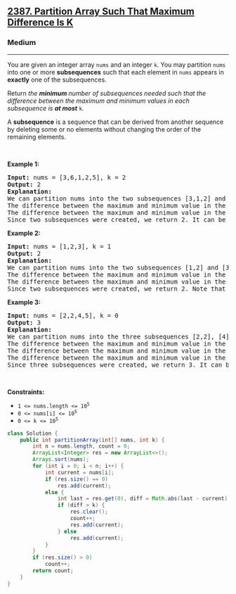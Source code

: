 <h2><a href="https://leetcode.com/problems/partition-array-such-that-maximum-difference-is-k">2387. Partition Array Such That Maximum Difference Is K</a></h2><h3>Medium</h3><hr><p>You are given an integer array <code>nums</code> and an integer <code>k</code>. You may partition <code>nums</code> into one or more <strong>subsequences</strong> such that each element in <code>nums</code> appears in <strong>exactly</strong> one of the subsequences.</p>

<p>Return <em>the <strong>minimum </strong>number of subsequences needed such that the difference between the maximum and minimum values in each subsequence is <strong>at most</strong> </em><code>k</code><em>.</em></p>

<p>A <strong>subsequence</strong> is a sequence that can be derived from another sequence by deleting some or no elements without changing the order of the remaining elements.</p>

<p>&nbsp;</p>
<p><strong class="example">Example 1:</strong></p>

<pre>
<strong>Input:</strong> nums = [3,6,1,2,5], k = 2
<strong>Output:</strong> 2
<strong>Explanation:</strong>
We can partition nums into the two subsequences [3,1,2] and [6,5].
The difference between the maximum and minimum value in the first subsequence is 3 - 1 = 2.
The difference between the maximum and minimum value in the second subsequence is 6 - 5 = 1.
Since two subsequences were created, we return 2. It can be shown that 2 is the minimum number of subsequences needed.
</pre>

<p><strong class="example">Example 2:</strong></p>

<pre>
<strong>Input:</strong> nums = [1,2,3], k = 1
<strong>Output:</strong> 2
<strong>Explanation:</strong>
We can partition nums into the two subsequences [1,2] and [3].
The difference between the maximum and minimum value in the first subsequence is 2 - 1 = 1.
The difference between the maximum and minimum value in the second subsequence is 3 - 3 = 0.
Since two subsequences were created, we return 2. Note that another optimal solution is to partition nums into the two subsequences [1] and [2,3].
</pre>

<p><strong class="example">Example 3:</strong></p>

<pre>
<strong>Input:</strong> nums = [2,2,4,5], k = 0
<strong>Output:</strong> 3
<strong>Explanation:</strong>
We can partition nums into the three subsequences [2,2], [4], and [5].
The difference between the maximum and minimum value in the first subsequences is 2 - 2 = 0.
The difference between the maximum and minimum value in the second subsequences is 4 - 4 = 0.
The difference between the maximum and minimum value in the third subsequences is 5 - 5 = 0.
Since three subsequences were created, we return 3. It can be shown that 3 is the minimum number of subsequences needed.
</pre>

<p>&nbsp;</p>
<p><strong>Constraints:</strong></p>

<ul>
	<li><code>1 &lt;= nums.length &lt;= 10<sup>5</sup></code></li>
	<li><code>0 &lt;= nums[i] &lt;= 10<sup>5</sup></code></li>
	<li><code>0 &lt;= k &lt;= 10<sup>5</sup></code></li>
</ul>

```java
class Solution {
    public int partitionArray(int[] nums, int k) {
        int n = nums.length, count = 0;
        ArrayList<Integer> res = new ArrayList<>();
        Arrays.sort(nums);
        for (int i = 0; i < n; i++) {
            int current = nums[i];
            if (res.size() == 0)
                res.add(current);
            else {
                int last = res.get(0), diff = Math.abs(last - current);
                if (diff > k) {
                    res.clear();
                    count++;
                    res.add(current);
                } else
                    res.add(current);
            }
        }
        if (res.size() > 0)
            count++;
        return count;
    }
}
```
